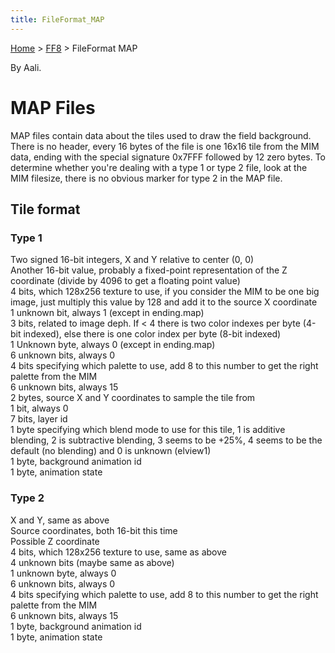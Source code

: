 ```yaml
---
title: FileFormat_MAP
---
```


[Home](../index.md) > [FF8](../FF8.md) > FileFormat MAP

By Aali.

# MAP Files

MAP files contain data about the tiles used to draw the field background. There is no header, every 16 bytes of the file is one 16x16 tile from the MIM data, ending with the special signature 0x7FFF followed by 12 zero bytes. To determine whether you're dealing with a type 1 or type 2 file, look at the MIM filesize, there is no obvious marker for type 2 in the MAP file.

## Tile format

### Type 1

Two signed 16-bit integers, X and Y relative to center (0, 0)  
Another 16-bit value, probably a fixed-point representation of the Z coordinate (divide by 4096 to get a floating point value)  
4 bits, which 128x256 texture to use, if you consider the MIM to be one big image, just multiply this value by 128 and add it to the source X coordinate  
1 unknown bit, always 1 (except in ending.map)  
3 bits, related to image deph. If &lt; 4 there is two color indexes per byte (4-bit indexed), else there is one color index per byte (8-bit indexed)  
1 Unknown byte, always 0 (except in ending.map)  
6 unknown bits, always 0  
4 bits specifying which palette to use, add 8 to this number to get the right palette from the MIM  
6 unknown bits, always 15  
2 bytes, source X and Y coordinates to sample the tile from  
1 bit, always 0  
7 bits, layer id  
1 byte specifying which blend mode to use for this tile, 1 is additive blending, 2 is subtractive blending, 3 seems to be +25%, 4 seems to be the default (no blending) and 0 is unknown (elview1)  
1 byte, background animation id  
1 byte, animation state  

### Type 2

X and Y, same as above  
Source coordinates, both 16-bit this time  
Possible Z coordinate  
4 bits, which 128x256 texture to use, same as above  
4 unknown bits (maybe same as above)  
1 unknown byte, always 0  
6 unknown bits, always 0  
4 bits specifying which palette to use, add 8 to this number to get the right palette from the MIM  
6 unknown bits, always 15  
1 byte, background animation id  
1 byte, animation state  
